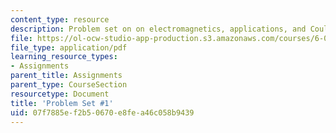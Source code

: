```yaml
---
content_type: resource
description: Problem set on on electromagnetics, applications, and Coulomb force law.
file: https://ol-ocw-studio-app-production.s3.amazonaws.com/courses/6-013-electromagnetics-and-applications-fall-2005/07f7885ef2b50670e8fea46c058b9439_ps1.pdf
file_type: application/pdf
learning_resource_types:
- Assignments
parent_title: Assignments
parent_type: CourseSection
resourcetype: Document
title: 'Problem Set #1'
uid: 07f7885e-f2b5-0670-e8fe-a46c058b9439
---
```

